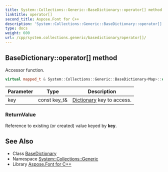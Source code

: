 ```yaml
---
title: System::Collections::Generic::BaseDictionary::operator[] method
linktitle: operator[]
second_title: Aspose.Font for C++
description: 'System::Collections::Generic::BaseDictionary::operator[] method. Accessor function in C++.'
type: docs
weight: 600
url: /cpp/system.collections.generic/basedictionary/operator[]/
---
```

## BaseDictionary::operator[] method


Accessor function.

```cpp
virtual mapped_t & System::Collections::Generic::BaseDictionary<Map>::operator[](const key_t &key)
```


| Parameter | Type | Description |
| --- | --- | --- |
| key | const key_t\& | [Dictionary](../../dictionary/) key to access. |

### ReturnValue

Reference to existing (or created) value keyed by **key**.

## See Also

* Class [BaseDictionary](../)
* Namespace [System::Collections::Generic](../../)
* Library [Aspose.Font for C++](../../../)

